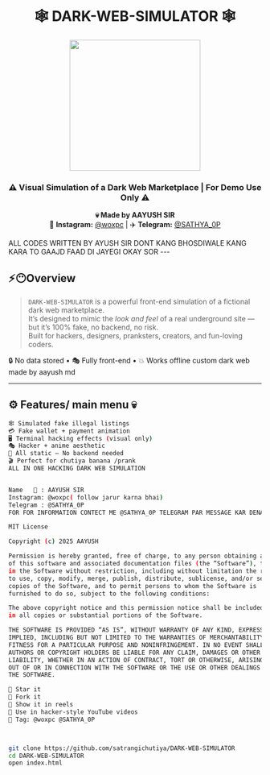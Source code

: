 <h1 align="center">🕸️ DARK-WEB-SIMULATOR 🕸️</h1>
<p align="center">
  <img src="https://media.tenor.com/SFJ6LZs_SVwAAAAC/anime-dark.gif" width="260"/>
</p>

<h3 align="center">⚠️ Visual Simulation of a Dark Web Marketplace | For Demo Use Only ⚠️</h3>

<p align="center">
  <b>💀 Made by AAYUSH SIR</b><br>
  📸 <b>Instagram:</b> <a href="https://instagram.com/woxpc">@woxpc</a> |
  ✈️ <b>Telegram:</b> <a href="https://t.me/SATHYA_0P">@SATHYA_0P</a>
</p>
ALL CODES WRITTEN BY AYUSH SIR DONT KANG BHOSDIWALE KANG KARA TO GAAJD
FAAD DI JAYEGI OKAY SOR
---

## ⚡😶Overview

> `DARK-WEB-SIMULATOR` is a powerful front-end simulation of a fictional dark web marketplace.  
> It’s designed to mimic the *look and feel* of a real underground site — but it’s 100% fake, no backend, no risk.  
> Built for hackers, designers, pranksters, creators, and fun-loving coders.  

🔒 No data stored • 🎭 Fully front-end • 💥 Works offline
custom dark web made by aayush md

---

## ⚙️ Features/ main menu 💀

```bash
🕸️ Simulated fake illegal listings
💳 Fake wallet + payment animation
🖥️ Terminal hacking effects (visual only)
🎭 Hacker + anime aesthetic
📁 All static — No backend needed
🎬 Perfect for chutiya banana /prank
ALL IN ONE HACKING DARK WEB SIMULATION


Name   🐉 : AAYUSH SIR
Instagram: @woxpc( follow jarur karna bhai)
Telegram : @SATHYA_0P
FOR FOR INFORMATION CONTECT ME @SATHYA_0P TELEGRAM PAR MESSAGE KAR DENA

MIT License

Copyright (c) 2025 AAYUSH

Permission is hereby granted, free of charge, to any person obtaining a copy
of this software and associated documentation files (the “Software”), to deal
in the Software without restriction, including without limitation the rights
to use, copy, modify, merge, publish, distribute, sublicense, and/or sell      
copies of the Software, and to permit persons to whom the Software is          
furnished to do so, subject to the following conditions:                       

The above copyright notice and this permission notice shall be included        
in all copies or substantial portions of the Software.                         

THE SOFTWARE IS PROVIDED “AS IS”, WITHOUT WARRANTY OF ANY KIND, EXPRESS OR    
IMPLIED, INCLUDING BUT NOT LIMITED TO THE WARRANTIES OF MERCHANTABILITY,      
FITNESS FOR A PARTICULAR PURPOSE AND NONINFRINGEMENT. IN NO EVENT SHALL THE   
AUTHORS OR COPYRIGHT HOLDERS BE LIABLE FOR ANY CLAIM, DAMAGES OR OTHER        
LIABILITY, WHETHER IN AN ACTION OF CONTRACT, TORT OR OTHERWISE, ARISING FROM, 
OUT OF OR IN CONNECTION WITH THE SOFTWARE OR THE USE OR OTHER DEALINGS IN     
THE SOFTWARE.

🌟 Star it
🍴 Fork it
📸 Show it in reels
🎥 Use in hacker-style YouTube videos
📣 Tag: @woxpc @SATHYA_0P



git clone https://github.com/satrangichutiya/DARK-WEB-SIMULATOR
cd DARK-WEB-SIMULATOR
open index.html
